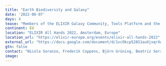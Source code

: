 ```yaml
---
title: "Earth Biodiversity and Galaxy"
date: '2022-06-07'
days: 4
tease: "Members of the ELIXIR Galaxy Community, Tools Platform and the Biodiversity Focus Group will introduce the Vertebrate Genomes Project (VGP) and European Reference Genome Atlas (ERGA) initiatives."
continent: EU
location: "ELIXIR All Hands 2022, Amsterdam, Europe"
location_url: "https://elixir-europe.org/events/elixir-all-hands-2022"
external_url: "https://docs.google.com/document/d/1vcOkcp528S1auXjxqrXwhE1Gjgmf2o4kUF9i2MKH9Uw/edit"
gtn: false
contact: "Nicola Soranzo, Frederik Coppens, Björn Grüning, Beatriz Serrano-Solano"
image:
---
```

